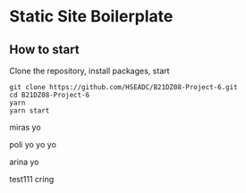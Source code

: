 # Static Site Boilerplate

## How to start

Clone the repository, install packages, start

```
git clone https://github.com/HSEADC/B21DZ08-Project-6.git
cd B21DZ08-Project-6
yarn
yarn start
```

miras yo

poli yo yo yo

arina yo

test111
 cring
